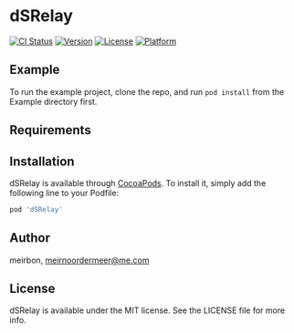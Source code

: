 # dSRelay

[![CI Status](https://img.shields.io/travis/meirbon/dSRelay.svg?style=flat)](https://travis-ci.org/meirbon/dSRelay)
[![Version](https://img.shields.io/cocoapods/v/dSRelay.svg?style=flat)](https://cocoapods.org/pods/dSRelay)
[![License](https://img.shields.io/cocoapods/l/dSRelay.svg?style=flat)](https://cocoapods.org/pods/dSRelay)
[![Platform](https://img.shields.io/cocoapods/p/dSRelay.svg?style=flat)](https://cocoapods.org/pods/dSRelay)

## Example

To run the example project, clone the repo, and run `pod install` from the Example directory first.

## Requirements

## Installation

dSRelay is available through [CocoaPods](https://cocoapods.org). To install
it, simply add the following line to your Podfile:

```ruby
pod 'dSRelay'
```

## Author

meirbon, meirnoordermeer@me.com

## License

dSRelay is available under the MIT license. See the LICENSE file for more info.
